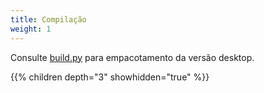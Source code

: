 ```yaml
---
title: Compilação
weight: 1
---
```


Consulte [build.py](https://github.com/rustdesk/rustdesk/blob/master/build.py) para empacotamento da versão desktop.

{{% children depth="3" showhidden="true" %}}
